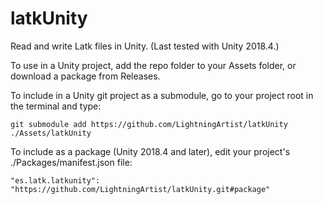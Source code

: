 # latkUnity
Read and write Latk files in Unity. (Last tested with Unity 2018.4.)

To use in a Unity project, add the repo folder to your Assets folder, or download a package from Releases.

To include in a Unity git project as a submodule, go to your project root in the terminal and type:
```
git submodule add https://github.com/LightningArtist/latkUnity ./Assets/latkUnity

```

To include as a package (Unity 2018.4 and later), edit your project's ./Packages/manifest.json file:
```
"es.latk.latkunity": "https://github.com/LightningArtist/latkUnity.git#package"  
```
